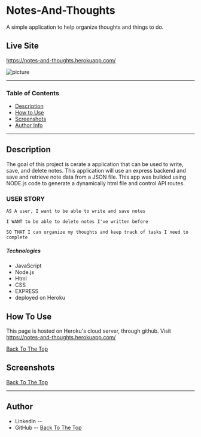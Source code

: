 # Notes-And-Thoughts

A simple application to help organize thoughts and things to do.


## Live Site

https://notes-and-thoughts.herokuapp.com/


![picture]()


---

### Table of Contents

- [Description](#description)
- [How to Use](#how-to-use)
- [Screenshots](#screenshots)
- [Author Info](#author-info)

---

## Description

The goal of this project is cerate a application that can be used to write, save, and delete notes. This application will use an express backend and save and retrieve note data from a JSON file. This app was builded using NODE.js code to generate a dynamically html file and control API routes. 


### USER STORY

``````
AS A user, I want to be able to write and save notes

I WANT to be able to delete notes I've written before

SO THAT I can organize my thoughts and keep track of tasks I need to complete
``````

##### Technologies

- JavaScript
- Node.js
- Html
- CSS
- EXPRESS
- deployed on Heroku


## How To Use

This page is hosted on Heroku's cloud server, through github. Visit https://notes-and-thoughts.herokuapp.com/

[Back To The Top](#Note_Taker)
 
## Screenshots




[Back To The Top](#Note_Taker)

---



## Author

- Linkedin --
- GitHub --
[Back To The Top](#Note_Taker)
